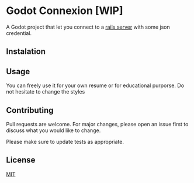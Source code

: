 # Godot Connexion [WIP]

A Godot project that let you connect to a [rails server](https://github.com/sassani134/ConnexionRails.git) with some json credential.

## Instalation


## Usage
You can freely use it for your own resume or for educational purporse. Do not hesitate to change the styles

## Contributing
Pull requests are welcome. For major changes, please open an issue first to discuss what you would like to change.

Please make sure to update tests as appropriate.

## License
[MIT](https://choosealicense.com/licenses/mit/)